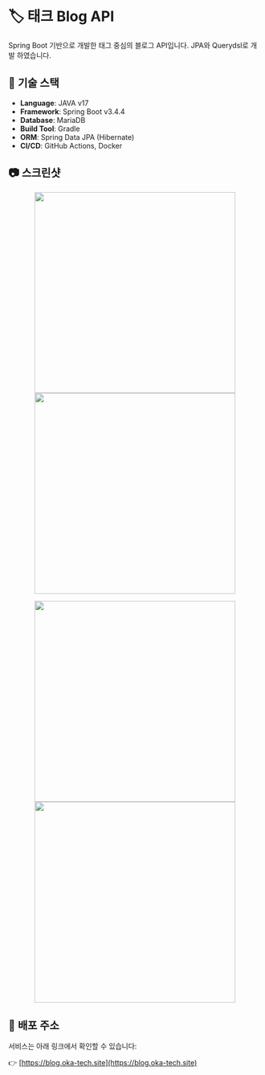# 🏷️ 태크 Blog API

Spring Boot 기반으로 개발한 태그 중심의 블로그 API입니다. 
JPA와 Querydsl로 개발 하였습니다.

## 🚀 기술 스택

- **Language**: JAVA v17
- **Framework**: Spring Boot v3.4.4
- **Database**: MariaDB 
- **Build Tool**: Gradle
- **ORM**: Spring Data JPA (Hibernate)
- **CI/CD**: GitHub Actions, Docker

## 📷 스크린샷

<p align="center">
  <img src="https://kr.object.ncloudstorage.com/oka-tech/images/blog_01.png" width="400"/>
  <img src="https://kr.object.ncloudstorage.com/oka-tech/images/blog_02.png" width="400"/>
</p>
<p align="center">
  <img src="https://kr.object.ncloudstorage.com/oka-tech/images/blog_03.png" width="400"/>
  <img src="https://kr.object.ncloudstorage.com/oka-tech/images/blog_04.png" width="400"/>
</p>

## 🔗 배포 주소

서비스는 아래 링크에서 확인할 수 있습니다:

👉 [https://blog.oka-tech.site](https://blog.oka-tech.site)

